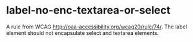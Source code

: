 # label-no-enc-textarea-or-select

A rule from WCAG http://oaa-accessibility.org/wcag20/rule/74/.
The label element should not encapsulate select and textarea elements.
